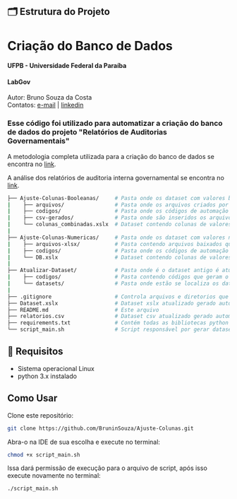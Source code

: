 ## 🗂️ Estrutura do Projeto

# Criação do Banco de Dados

#### UFPB - Universidade Federal da Paraíba
#### LabGov

Autor: Bruno Souza da Costa  
Contatos: [e-mail](brun.souz4@gmail.com) | [linkedin](https://www.linkedin.com/in/bruno-souza-a74396214/)

### Esse código foi utilizado para automatizar a criação do banco de dados do projeto "Relatórios de Auditorias Governamentais"

A metodologia completa utilizada para a criação do banco de dados se encontra no [link](https://docs.google.com/document/d/1SqfNRUad_ccG6rAjSugxbDS6db2O_lf-TVVCaA3C6TM/edit?usp=sharing).

A análise dos relatórios de auditoria interna governamental se encontra no [link](https://github.com/BruninSouza/relatorios_auditoria_interna_governamental?tab=readme-ov-file).


```bash
├── Ajuste-Colunas-Booleanas/     # Pasta onde os dataset com valores booleanos é criado
|    ├── arquivos/                # Pasta onde os arquivos criados por filtros estão inseridos
|    ├── codigos/                 # Pasta onde os códigos de automação estão inseridos
|    ├── csv-gerados/             # Pasta onde são inseridos os arquivos csv gerados pelos códigos de automação
|    └── colunas_combinadas.xslx  # Dataset contendo colunas de valores booleanos combinadas gerado automaticamente
|
├── Ajuste-Colunas-Numericas/     # Pasta onde os dataset com valores númericos é criado
|    ├── arquivos-xlsx/           # Pasta contendo arquivos baixados que serão convertidos em colunas
|    ├── codigos/                 # Pasta onde os códigos de automação estão inseridos 
|    └── DB.xslx                  # Dataset contendo colunas de valores númericos combinadas gerado automaticamente
|
├── Atualizar-Dataset/            # Pasta onde é o dataset antigo é atualizado com novos valores
|    ├── codigos/                 # Pasta contendo códigos que geram o novo dataset e atualizam o antigo
|    └── datasets/                # Pasta onde estão se localiza os datasets antigo e novo
|
├── .gitignore                    # Controla arquivos e diretorios que podem ser versionados
├── Dataset.xslx                  # Dataset xslx atualizado gerado automaticamente
├── README.md                     # Este arquivo
├── relatorios.csv                # Dataset csv atualizado gerado automaticamente que será usado para análises
├── requirements.txt              # Contém todas as bibliotecas python necessárias para funcionamento
└── script_main.sh                # Script responsável por gerar datasets atualizados automaticamente
```

## 🧪 Requisitos

- Sistema operacional Linux
- python 3.x instalado

## Como Usar

Clone este repositório:

```bash
git clone https://github.com/BruninSouza/Ajuste-Colunas.git
```
Abra-o na IDE de sua escolha e execute no terminal:

```bash
chmod +x script_main.sh
```

Issa dará permissão de execução para o arquivo de script, após isso execute novamente no terminal:

```bash
./script_main.sh
```